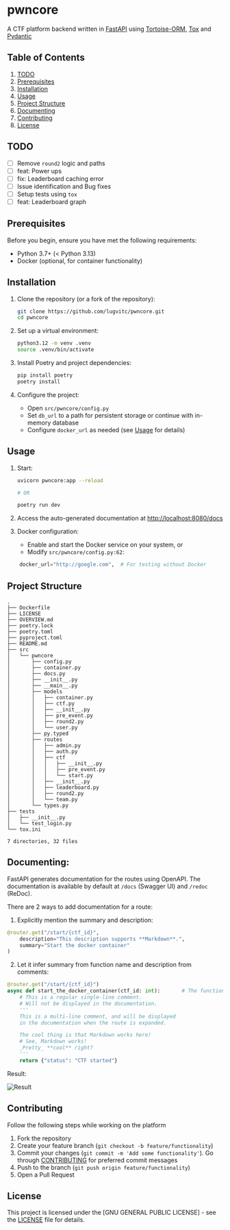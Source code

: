 # pwncore

A CTF platform backend written in [FastAPI](https://github.com/fastapi/fastapi) using [Tortoise-ORM](https://github.com/tortoise/tortoise-orm), [Tox](https://github.com/tox-dev/tox) and [Pydantic](https://github.com/pydantic/pydantic)

## Table of Contents

1. [TODO](#todo)
2. [Prerequisites](#prerequisites)
3. [Installation](#installation)
4. [Usage](#usage)
5. [Project Structure](#project-structure)
6. [Documenting](#documenting)
7. [Contributing](#contributing)
8. [License](#license)

## TODO

- [ ] Remove `round2` logic and paths
- [ ] feat: Power ups
- [ ] fix: Leaderboard caching error
- [ ] Issue identification and Bug fixes
- [ ] Setup tests using `tox`
- [ ] feat: Leaderboard graph

## Prerequisites

Before you begin, ensure you have met the following requirements:

- Python 3.7+ (< Python 3.13)
- Docker (optional, for container functionality)

## Installation

1. Clone the repository (or a fork of the repository):

   ```bash
   git clone https://github.com/lugvitc/pwncore.git
   cd pwncore
   ```

2. Set up a virtual environment:

   ```bash
   python3.12 -m venv .venv
   source .venv/bin/activate
   ```

3. Install Poetry and project dependencies:

   ```bash
   pip install poetry
   poetry install
   ```

4. Configure the project:
   - Open `src/pwncore/config.py`
   - Set `db_url` to a path for persistent storage or continue with in-memory database
   - Configure `docker_url` as needed (see [Usage](#usage) for details)

## Usage

1. Start:

   ```bash
   uvicorn pwncore:app --reload

   # OR

   poetry run dev
   ```

2. Access the auto-generated documentation at [http://localhost:8080/docs](http://localhost:8080/docs)

3. Docker configuration:
   - Enable and start the Docker service on your system, or
   - Modify `src/pwncore/config.py:62`:

```python
	docker_url="http://google.com",  # For testing without Docker
```

## Project Structure

```
.
├── Dockerfile
├── LICENSE
├── OVERVIEW.md
├── poetry.lock
├── poetry.toml
├── pyproject.toml
├── README.md
├── src
│   └── pwncore
│       ├── config.py
│       ├── container.py
│       ├── docs.py
│       ├── __init__.py
│       ├── __main__.py
│       ├── models
│       │   ├── container.py
│       │   ├── ctf.py
│       │   ├── __init__.py
│       │   ├── pre_event.py
│       │   ├── round2.py
│       │   └── user.py
│       ├── py.typed
│       ├── routes
│       │   ├── admin.py
│       │   ├── auth.py
│       │   ├── ctf
│       │   │   ├── __init__.py
│       │   │   ├── pre_event.py
│       │   │   └── start.py
│       │   ├── __init__.py
│       │   ├── leaderboard.py
│       │   ├── round2.py
│       │   └── team.py
│       └── types.py
├── tests
│   ├── __init__.py
│   └── test_login.py
└── tox.ini

7 directories, 32 files
```

## Documenting:

FastAPI generates documentation for the routes using OpenAPI. The documentation is available by default at `/docs` (Swagger UI) and `/redoc` (ReDoc).

There are 2 ways to add documentation for a route:

1. Explicitly mention the summary and description:

```py
@router.get("/start/{ctf_id}",
    description="This description supports **Markdown**.",
    summary="Start the docker container"
)
```

2. Let it infer summary from function name and description from comments:

```py
@router.get("/start/{ctf_id}")
async def start_the_docker_container(ctf_id: int):       # The function name is inferred for the summary
    # This is a regular single-line comment.
    # Will not be displayed in the documentation.
    '''
    This is a multi-line comment, and will be displayed
    in the documentation when the route is expanded.

    The cool thing is that Markdown works here!
    # See, Markdown works!
    _Pretty_ **cool** right?
    '''
    return {"status": "CTF started"}
```

Result:

![Result](.github/route_docs.png)

## Contributing

Follow the following steps while working on the platform

1. Fork the repository
2. Create your feature branch (`git checkout -b feature/functionality`)
3. Commit your changes (`git commit -m 'Add some functionality'`). Go through [CONTRIBUTING](/CONTRIBUTING.md) for preferred commit messages
4. Push to the branch (`git push origin feature/functionality`)
5. Open a Pull Request

## License

This project is licensed under the [GNU GENERAL PUBLIC LICENSE] - see the [LICENSE](./LICENSE) file for details.
